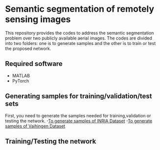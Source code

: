 # Semantic segmentation of remotely sensing images
This repository provides the codes to address the semantic segmentation problem over two publicly available aerial images.
The codes are divided into two folders: one is to generate samples and the other is to train or test the proposed network.

## Required software
- MATLAB
- PyTorch

## Generating samples for training/validation/test sets
First, you need to generate the samples needed for training,validation or testing the network.
-[To generate samples of INRIA Dataset](semanticSegmentation/generatingSmples/GeneratingDataset_INRIA.m)
-[To generate samples of Vaihingen Dataset](semanticSegmentation/generatingSmples/GeneratingDataset_ISPRS.m)

## Training/Testing the network
